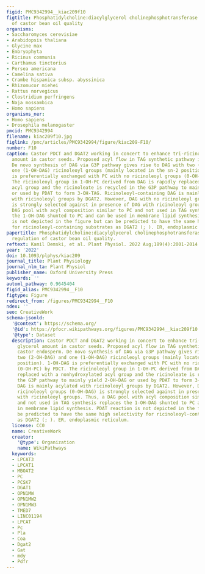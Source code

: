 ```yaml
---
figid: PMC9342994__kiac209f10
figtitle: Phosphatidylcholine:diacylglycerol cholinephosphotransferase’s unique regulation
  of castor bean oil quality
organisms:
- Saccharomyces cerevisiae
- Arabidopsis thaliana
- Glycine max
- Embryophyta
- Ricinus communis
- Carthamus tinctorius
- Persea americana
- Camelina sativa
- Crambe hispanica subsp. abyssinica
- Rhizomucor miehei
- Rattus norvegicus
- Clostridium perfringens
- Naja mossambica
- Homo sapiens
organisms_ner:
- Homo sapiens
- Drosophila melanogaster
pmcid: PMC9342994
filename: kiac209f10.jpg
figlink: /pmc/articles/PMC9342994/figure/kiac209-F10/
number: F10
caption: Castor PDCT and DGAT2 working in concert to enhance tri-ricinoleoyl glycerol
  amount in castor seeds. Proposed acyl flow in TAG synthetic pathway in castor endosperm.
  De novo synthesis of DAG via G3P pathway gives rise to DAG with two (2-OH-DAG) and
  one (1-OH-DAG) ricinoleoyl groups (mainly located in the sn-2 position). 1-OH-DAG
  is preferentially exchanged with PC with no ricinoleoyl groups (0-OH-PC) by PDCT.
  The ricinoleoyl group in 1-OH-PC derived from DAG is rapidly replaced with a nonhydroxylated
  acyl group and the ricinoleate is recycled in the G3P pathway to mainly yield 2-OH-DAG
  or used by PDAT to form 3-OH-TAG. Ricinoleoyl-containing DAG is mainly acylated
  with ricinoleoyl groups by DGAT2. However, DAG with no ricinoleoyl groups (0-OH-DAG)
  is strongly selected against in presence of DAG with ricinoleoyl groups. Thus, a
  DAG pool with acyl composition similar to PC and not used in TAG synthesis replaces
  the 1-OH-DAG shunted to PC and can be used in membrane lipid synthesis. PDAT reaction
  is not depicted in the figure but can be predicted to have the same high selectivity
  for ricinoleoyl-containing substrates as DGAT2 (; ). ER, endoplasmic reticulum.
papertitle: Phosphatidylcholine:diacylglycerol cholinephosphotransferase’s unique
  regulation of castor bean oil quality.
reftext: Kamil Demski, et al. Plant Physiol. 2022 Aug;189(4):2001-2014.
year: '2022'
doi: 10.1093/plphys/kiac209
journal_title: Plant Physiology
journal_nlm_ta: Plant Physiol
publisher_name: Oxford University Press
keywords: ''
automl_pathway: 0.9645404
figid_alias: PMC9342994__F10
figtype: Figure
redirect_from: /figures/PMC9342994__F10
ndex: ''
seo: CreativeWork
schema-jsonld:
  '@context': https://schema.org/
  '@id': https://pfocr.wikipathways.org/figures/PMC9342994__kiac209f10.html
  '@type': Dataset
  description: Castor PDCT and DGAT2 working in concert to enhance tri-ricinoleoyl
    glycerol amount in castor seeds. Proposed acyl flow in TAG synthetic pathway in
    castor endosperm. De novo synthesis of DAG via G3P pathway gives rise to DAG with
    two (2-OH-DAG) and one (1-OH-DAG) ricinoleoyl groups (mainly located in the sn-2
    position). 1-OH-DAG is preferentially exchanged with PC with no ricinoleoyl groups
    (0-OH-PC) by PDCT. The ricinoleoyl group in 1-OH-PC derived from DAG is rapidly
    replaced with a nonhydroxylated acyl group and the ricinoleate is recycled in
    the G3P pathway to mainly yield 2-OH-DAG or used by PDAT to form 3-OH-TAG. Ricinoleoyl-containing
    DAG is mainly acylated with ricinoleoyl groups by DGAT2. However, DAG with no
    ricinoleoyl groups (0-OH-DAG) is strongly selected against in presence of DAG
    with ricinoleoyl groups. Thus, a DAG pool with acyl composition similar to PC
    and not used in TAG synthesis replaces the 1-OH-DAG shunted to PC and can be used
    in membrane lipid synthesis. PDAT reaction is not depicted in the figure but can
    be predicted to have the same high selectivity for ricinoleoyl-containing substrates
    as DGAT2 (; ). ER, endoplasmic reticulum.
  license: CC0
  name: CreativeWork
  creator:
    '@type': Organization
    name: WikiPathways
  keywords:
  - LPCAT3
  - LPCAT1
  - MBOAT2
  - PC
  - PCSK7
  - DGAT1
  - OPN1MW
  - OPN1MW2
  - OPN1MW3
  - TMED7
  - LINC01194
  - LPCAT
  - Pc
  - Pla
  - Coa
  - Dgat2
  - Gat
  - mdy
  - Pdfr
---
```

